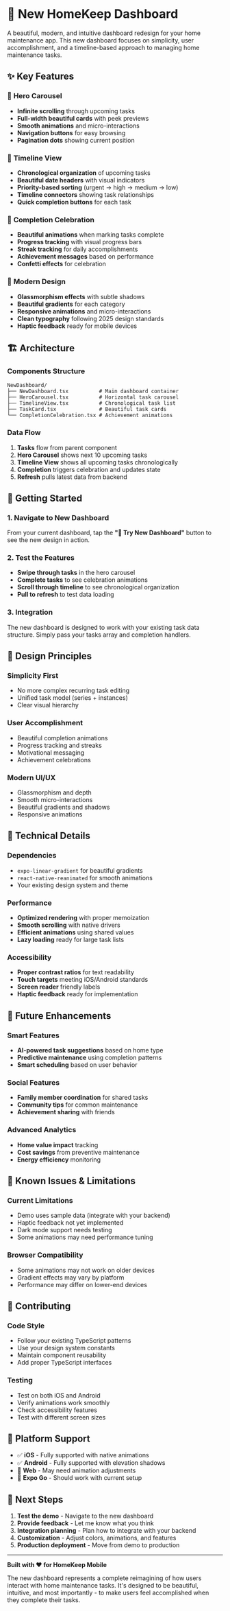 # 🚀 New HomeKeep Dashboard

A beautiful, modern, and intuitive dashboard redesign for your home maintenance app. This new dashboard focuses on simplicity, user accomplishment, and a timeline-based approach to managing home maintenance tasks.

## ✨ Key Features

### 🎯 **Hero Carousel**

- **Infinite scrolling** through upcoming tasks
- **Full-width beautiful cards** with peek previews
- **Smooth animations** and micro-interactions
- **Navigation buttons** for easy browsing
- **Pagination dots** showing current position

### 📅 **Timeline View**

- **Chronological organization** of upcoming tasks
- **Beautiful date headers** with visual indicators
- **Priority-based sorting** (urgent → high → medium → low)
- **Timeline connectors** showing task relationships
- **Quick completion buttons** for each task

### 🎉 **Completion Celebration**

- **Beautiful animations** when marking tasks complete
- **Progress tracking** with visual progress bars
- **Streak tracking** for daily accomplishments
- **Achievement messages** based on performance
- **Confetti effects** for celebration

### 🎨 **Modern Design**

- **Glassmorphism effects** with subtle shadows
- **Beautiful gradients** for each category
- **Responsive animations** and micro-interactions
- **Clean typography** following 2025 design standards
- **Haptic feedback** ready for mobile devices

## 🏗️ Architecture

### Components Structure

```
NewDashboard/
├── NewDashboard.tsx          # Main dashboard container
├── HeroCarousel.tsx          # Horizontal task carousel
├── TimelineView.tsx          # Chronological task list
├── TaskCard.tsx              # Beautiful task cards
└── CompletionCelebration.tsx # Achievement animations
```

### Data Flow

1. **Tasks** flow from parent component
2. **Hero Carousel** shows next 10 upcoming tasks
3. **Timeline View** shows all upcoming tasks chronologically
4. **Completion** triggers celebration and updates state
5. **Refresh** pulls latest data from backend

## 🚀 Getting Started

### 1. Navigate to New Dashboard

From your current dashboard, tap the **"🚀 Try New Dashboard"** button to see the new design in action.

### 2. Test the Features

- **Swipe through tasks** in the hero carousel
- **Complete tasks** to see celebration animations
- **Scroll through timeline** to see chronological organization
- **Pull to refresh** to test data loading

### 3. Integration

The new dashboard is designed to work with your existing task data structure. Simply pass your tasks array and completion handlers.

## 🎨 Design Principles

### **Simplicity First**

- No more complex recurring task editing
- Unified task model (series + instances)
- Clear visual hierarchy

### **User Accomplishment**

- Beautiful completion animations
- Progress tracking and streaks
- Motivational messaging
- Achievement celebrations

### **Modern UI/UX**

- Glassmorphism and depth
- Smooth micro-interactions
- Beautiful gradients and shadows
- Responsive animations

## 🔧 Technical Details

### Dependencies

- `expo-linear-gradient` for beautiful gradients
- `react-native-reanimated` for smooth animations
- Your existing design system and theme

### Performance

- **Optimized rendering** with proper memoization
- **Smooth scrolling** with native drivers
- **Efficient animations** using shared values
- **Lazy loading** ready for large task lists

### Accessibility

- **Proper contrast ratios** for text readability
- **Touch targets** meeting iOS/Android standards
- **Screen reader** friendly labels
- **Haptic feedback** ready for implementation

## 🔮 Future Enhancements

### **Smart Features**

- **AI-powered task suggestions** based on home type
- **Predictive maintenance** using completion patterns
- **Smart scheduling** based on user behavior

### **Social Features**

- **Family member coordination** for shared tasks
- **Community tips** for common maintenance
- **Achievement sharing** with friends

### **Advanced Analytics**

- **Home value impact** tracking
- **Cost savings** from preventive maintenance
- **Energy efficiency** monitoring

## 🐛 Known Issues & Limitations

### **Current Limitations**

- Demo uses sample data (integrate with your backend)
- Haptic feedback not yet implemented
- Dark mode support needs testing
- Some animations may need performance tuning

### **Browser Compatibility**

- Some animations may not work on older devices
- Gradient effects may vary by platform
- Performance may differ on lower-end devices

## 🤝 Contributing

### **Code Style**

- Follow your existing TypeScript patterns
- Use your design system constants
- Maintain component reusability
- Add proper TypeScript interfaces

### **Testing**

- Test on both iOS and Android
- Verify animations work smoothly
- Check accessibility features
- Test with different screen sizes

## 📱 Platform Support

- ✅ **iOS** - Fully supported with native animations
- ✅ **Android** - Fully supported with elevation shadows
- 🔄 **Web** - May need animation adjustments
- 🔄 **Expo Go** - Should work with current setup

## 🎯 Next Steps

1. **Test the demo** - Navigate to the new dashboard
2. **Provide feedback** - Let me know what you think
3. **Integration planning** - Plan how to integrate with your backend
4. **Customization** - Adjust colors, animations, and features
5. **Production deployment** - Move from demo to production

---

**Built with ❤️ for HomeKeep Mobile**

The new dashboard represents a complete reimagining of how users interact with home maintenance tasks. It's designed to be beautiful, intuitive, and most importantly - to make users feel accomplished when they complete their tasks.
